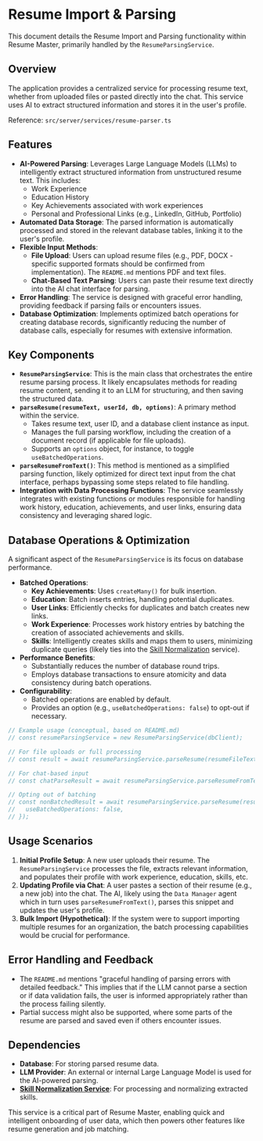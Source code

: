 # Resume Import & Parsing

This document details the Resume Import and Parsing functionality within Resume Master, primarily handled by the `ResumeParsingService`.

## Overview

The application provides a centralized service for processing resume text, whether from uploaded files or pasted directly into the chat. This service uses AI to extract structured information and stores it in the user's profile.

Reference: `src/server/services/resume-parser.ts`

## Features

- **AI-Powered Parsing**: Leverages Large Language Models (LLMs) to intelligently extract structured information from unstructured resume text. This includes:
  - Work Experience
  - Education History
  - Key Achievements associated with work experiences
  - Personal and Professional Links (e.g., LinkedIn, GitHub, Portfolio)
- **Automated Data Storage**: The parsed information is automatically processed and stored in the relevant database tables, linking it to the user's profile.
- **Flexible Input Methods**:
  - **File Upload**: Users can upload resume files (e.g., PDF, DOCX - specific supported formats should be confirmed from implementation). The `README.md` mentions PDF and text files.
  - **Chat-Based Text Parsing**: Users can paste their resume text directly into the AI chat interface for parsing.
- **Error Handling**: The service is designed with graceful error handling, providing feedback if parsing fails or encounters issues.
- **Database Optimization**: Implements optimized batch operations for creating database records, significantly reducing the number of database calls, especially for resumes with extensive information.

## Key Components

- **`ResumeParsingService`**: This is the main class that orchestrates the entire resume parsing process. It likely encapsulates methods for reading resume content, sending it to an LLM for structuring, and then saving the structured data.
- **`parseResume(resumeText, userId, db, options)`**: A primary method within the service.
  - Takes resume text, user ID, and a database client instance as input.
  - Manages the full parsing workflow, including the creation of a document record (if applicable for file uploads).
  - Supports an `options` object, for instance, to toggle `useBatchedOperations`.
- **`parseResumeFromText()`**: This method is mentioned as a simplified parsing function, likely optimized for direct text input from the chat interface, perhaps bypassing some steps related to file handling.
- **Integration with Data Processing Functions**: The service seamlessly integrates with existing functions or modules responsible for handling work history, education, achievements, and user links, ensuring data consistency and leveraging shared logic.

## Database Operations & Optimization

A significant aspect of the `ResumeParsingService` is its focus on database performance.

- **Batched Operations**:
  - **Key Achievements**: Uses `createMany()` for bulk insertion.
  - **Education**: Batch inserts entries, handling potential duplicates.
  - **User Links**: Efficiently checks for duplicates and batch creates new links.
  - **Work Experience**: Processes work history entries by batching the creation of associated achievements and skills.
  - **Skills**: Intelligently creates skills and maps them to users, minimizing duplicate queries (likely ties into the [Skill Normalization](./skill-normalization.md) service).
- **Performance Benefits**:
  - Substantially reduces the number of database round trips.
  - Employs database transactions to ensure atomicity and data consistency during batch operations.
- **Configurability**:
  - Batched operations are enabled by default.
  - Provides an option (e.g., `useBatchedOperations: false`) to opt-out if necessary.

```typescript
// Example usage (conceptual, based on README.md)
// const resumeParsingService = new ResumeParsingService(dbClient);

// For file uploads or full processing
// const result = await resumeParsingService.parseResume(resumeFileText, userId, db);

// For chat-based input
// const chatParseResult = await resumeParsingService.parseResumeFromText(pastedResumeText, userId, db);

// Opting out of batching
// const nonBatchedResult = await resumeParsingService.parseResume(resumeFileText, userId, db, {
//   useBatchedOperations: false,
// });
```

## Usage Scenarios

1.  **Initial Profile Setup**: A new user uploads their resume. The `ResumeParsingService` processes the file, extracts relevant information, and populates their profile with work experience, education, skills, etc.
2.  **Updating Profile via Chat**: A user pastes a section of their resume (e.g., a new job) into the chat. The AI, likely using the `Data Manager` agent which in turn uses `parseResumeFromText()`, parses this snippet and updates the user's profile.
3.  **Bulk Import (Hypothetical)**: If the system were to support importing multiple resumes for an organization, the batch processing capabilities would be crucial for performance.

## Error Handling and Feedback

- The `README.md` mentions "graceful handling of parsing errors with detailed feedback." This implies that if the LLM cannot parse a section or if data validation fails, the user is informed appropriately rather than the process failing silently.
- Partial success might also be supported, where some parts of the resume are parsed and saved even if others encounter issues.

## Dependencies

- **Database**: For storing parsed resume data.
- **LLM Provider**: An external or internal Large Language Model is used for the AI-powered parsing.
- **[Skill Normalization Service](./skill-normalization.md)**: For processing and normalizing extracted skills.

This service is a critical part of Resume Master, enabling quick and intelligent onboarding of user data, which then powers other features like resume generation and job matching.
